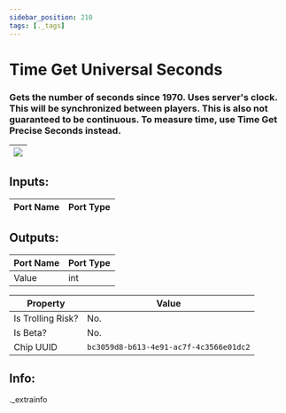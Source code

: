 ```yaml
---
sidebar_position: 210
tags: [._tags]
---
```


# Time Get Universal Seconds


### Gets the number of seconds since 1970. Uses server's clock. This will be synchronized between players. This is also not guaranteed to be continuous. To measure time, use Time Get Precise Seconds instead.

| ![](https://images-ext-2.discordapp.net/external/MPmIaQzlEPmgGWlgi-WxBBXt0Bjv_zWPkg1y1f_sy3s/https/www.recroomcircuits.com/image/circuit/absolute-value?width=206&height=108) |
|-----|

## Inputs:
| Port Name | Port Type |
|-----------|-----------|

## Outputs:
| Port Name | Port Type |
|-----------|-----------|
| Value | int | 

| Property  | Value |
|-------------------|-----------|
| Is Trolling Risk? | No. |
| Is Beta? | No. |
| Chip UUID | `bc3059d8-b613-4e91-ac7f-4c3566e01dc2` |

## Info:
._extrainfo